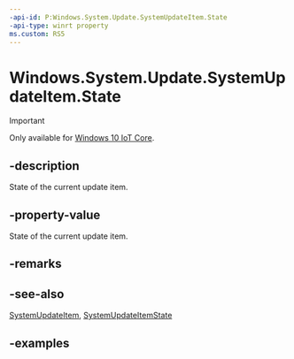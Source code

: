 ```yaml
---
-api-id: P:Windows.System.Update.SystemUpdateItem.State
-api-type: winrt property
ms.custom: RS5
---
```


<!-- Property syntax.
public SystemUpdateItemState State { get; }
-->

# Windows.System.Update.SystemUpdateItem.State

> [!IMPORTANT]
> Only available for [Windows 10 IoT Core](https://learn.microsoft.com/windows/iot-core/windows-iot-core). 

## -description

State of the current update item.

## -property-value

State of the current update item.

## -remarks

## -see-also
[SystemUpdateItem](systemupdateitem.md),
[SystemUpdateItemState](systemupdateitemstate.md)

## -examples
